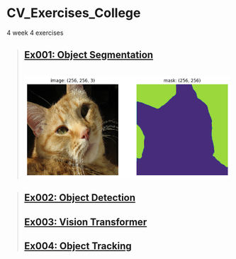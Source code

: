 # CV_Exercises_College
4 week 4 exercises


> ## [Ex001: Object Segmentation][1]
> <br> <a href='#' target='_blank'> <img src='https://github.com/pksenpai/CV_Exercises_College/blob/main/ex001%20Object%20Segmentation/ex001_OS.png' /> </a>

> ## [Ex002: Object Detection][2]
> ## [Ex003: Vision Transformer][3]
> ## [Ex004: Object Tracking][4]

[1]: <https://github.com/pksenpai/CV_Exercises_College/tree/main/ex001%20Object%20Segmentation> "Ex001: Object Segmentation"

[2]: <https://github.com/pksenpai/CV_Exercises_College/tree/main/Ex002> "Ex002"
  

[3]: <https://github.com/pksenpai/CV_Exercises_College/tree/main/Ex003> "Ex003"


[4]: <https://github.com/pksenpai/CV_Exercises_College/tree/main/Ex004> "Ex004"

